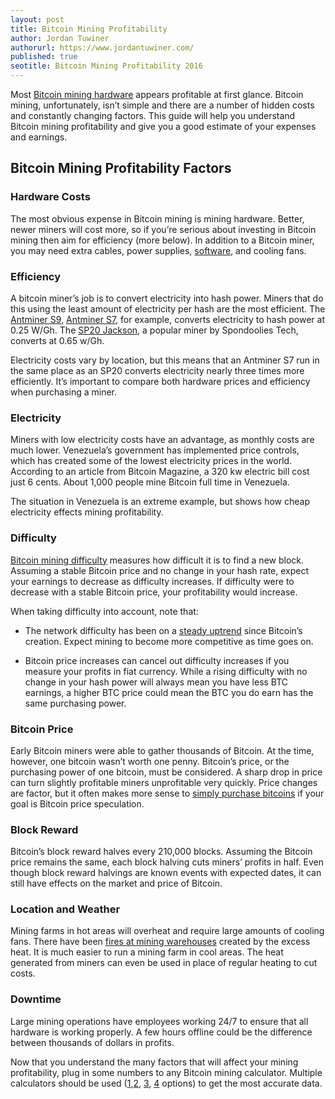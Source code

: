 ```yaml
---
layout: post
title: Bitcoin Mining Profitability
author: Jordan Tuwiner
authorurl: https://www.jordantuwiner.com/
published: true
seotitle: Bitcoin Mining Profitability 2016
---
```

Most [Bitcoin mining hardware](https://www.bitcoinmining.com/bitcoin-mining-hardware/) appears profitable at first glance. Bitcoin mining, unfortunately, isn’t simple and there are a number of hidden costs and constantly changing factors. This guide will help you understand Bitcoin mining profitability and give you a good estimate of your expenses and earnings.

## Bitcoin Mining Profitability Factors

### Hardware Costs  

The most obvious expense in Bitcoin mining is mining hardware. Better, newer miners will cost more, so if you’re serious about investing in Bitcoin mining then aim for efficiency (more below). In addition to a Bitcoin miner, you may need extra cables, power supplies, [software](https://www.bitcoinmining.com/bitcoin-mining-software/), and cooling fans.

### Efficiency  

A bitcoin miner’s job is to convert electricity into hash power. Miners that do this using the least amount of electricity per hash are the most efficient. The [Antminer S9](http://geni.us/pOtlDhj), [Antminer S7](http://geni.us/37CM), for example, converts electricity to hash power at 0.25 W/Gh. The [SP20 Jackson](http://geni.us/3mnh), a popular miner by Spondoolies Tech, converts at 0.65 w/Gh.

Electricity costs vary by location, but this means that an Antminer S7 run in the same place as an SP20 converts electricity nearly three times more efficiently. It’s important to compare both hardware prices and efficiency when purchasing a miner.

### Electricity  

Miners with low electricity costs have an advantage, as monthly costs are much lower. Venezuela’s government has implemented price controls, which has created some of the lowest electricity prices in the world. According to an article from Bitcoin Magazine, a 320 kw electric bill cost just 6 cents. About 1,000 people mine Bitcoin full time in Venezuela.

The situation in Venezuela is an extreme example, but shows how cheap electricity effects mining profitability.

### Difficulty  

[Bitcoin mining difficulty](https://www.bitcoinmining.com/what-is-bitcoin-mining-difficulty/) measures how difficult it is to find a new block. Assuming a stable Bitcoin price and no change in your hash rate, expect your earnings to decrease as difficulty increases. If difficulty were to decrease with a stable Bitcoin price, your profitability would increase.

When taking difficulty into account, note that:

* The network difficulty has been on a [steady uptrend](https://kaiko.com/mining) since Bitcoin’s creation. Expect mining to become more competitive as time goes on.

* Bitcoin price increases can cancel out difficulty increases if you measure your profits in fiat currency. While a rising difficulty with no change in your hash power will always mean you have less BTC earnings, a higher BTC price could mean the BTC you do earn has the same purchasing power.

### Bitcoin Price  

Early Bitcoin miners were able to gather thousands of Bitcoin. At the time, however, one bitcoin wasn’t worth one penny. Bitcoin’s price, or the purchasing power of one bitcoin, must be considered. A sharp drop in price can turn slightly profitable miners unprofitable very quickly. Price changes are factor, but it often makes more sense to [simply purchase bitcoins](https://www.weusecoins.com/en/how-buy-bitcoins-online-best-bitcoin-exchange-rate-bitcoin-price/) if your goal is Bitcoin price speculation.

### Block Reward  

Bitcoin’s block reward halves every 210,000 blocks. Assuming the Bitcoin price remains the same, each block halving cuts miners’ profits in half. Even though block reward halvings are known events with expected dates, it can still have effects on the market and price of Bitcoin.

### Location and Weather  

Mining farms in hot areas will overheat and require large amounts of cooling fans. There have been [fires at mining warehouses](http://www.coindesk.com/gallery-fire-destroys-thai-bitcoin-mining-facility/) created by the excess heat. It is much easier to run a mining farm in cool areas. The heat generated from miners can even be used in place of regular heating to cut costs.

### Downtime  

Large mining operations have employees working 24/7 to ensure that all hardware is working properly. A few hours offline could be the difference between thousands of dollars in profits.

Now that you understand the many factors that will affect your mining profitability, plug in some numbers to any Bitcoin mining calculator. Multiple calculators should be used ([1](http://www.coinwarz.com/calculators/bitcoin-mining-calculator),[2](https://99bitcoins.com/c/btc/mining), [3](https://tradeblock.com/bitcoin/mining/), [4](http://www.bitcoinx.com/profit/) options) to get the most accurate data.